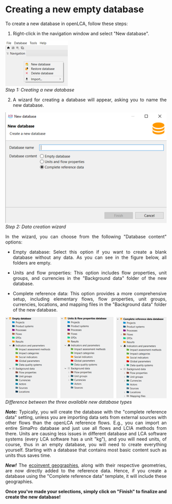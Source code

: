 # Creating a new empty database

<div style='text-align: justify;'>

To create a new database in openLCA, follow these steps:

1. Right-click in the navigation window and select "New database".

![](../media/new_database_step1.png)  
_Step 1: Creating a new database_

2. A wizard for creating a database will appear, asking you to name the new database.

![](../media/new_database_step2.png)  
_Step 2: Data creation wizard_

In the wizard, you can choose from the following "Database content" options:

- Empty database: Select this option if you want to create a blank database without any data. As you can see in the figure below, all folders are empty.

- Units and flow properties: This option includes flow properties, unit groups, and currencies in the "Background data" folder of the new database.

- Complete reference data: This option provides a more comprehensive setup, including elementary flows, flow properties, unit groups, currencies, locations, and mapping files in the "Background data" folder of the new database.

![](../media/difference_between_database_types.png)  
_Difference between the three available new database types_


**_Note:_** Typically, you will create the database with the "complete reference data" setting, unless you are importing data sets from external sources with other flows than the openLCA reference flows. E.g., you can import an entire SimaPro database and just use all flows and LCIA methods from there. Units are causing less issues in different database and LCA software systems (every LCA software has a unit "kg"), and you will need units, of course, thus in an empty database, you will need to create everything yourself. Starting with a database that contains most basic content such as units thus saves time. 

**_New!_** The [ecoinvent geographies](<https://geography.ecoinvent.org/>), along with their respective geometries, are now directly added to the reference data. Hence, if you create a database using the "Complete reference data" template, it will include these geographies.

**Once you've made your selections, simply click on "Finish" to finalize and create the new database!** 



</div>

